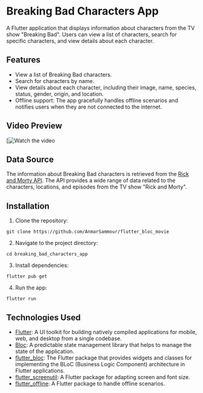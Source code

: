 # Breaking Bad Characters App

A Flutter application that displays information about characters from the TV show "Breaking Bad". Users can view a list of characters, search for specific characters, and view details about each character.

## Features

- View a list of Breaking Bad characters.
- Search for characters by name.
- View details about each character, including their image, name, species, status, gender, origin, and location.
- Offline support: The app gracefully handles offline scenarios and notifies users when they are not connected to the internet.

## Video Preview

[![Watch the video](https://github.com/AnmarSammour/flutter_bloc_movie/assets/112755848/87184b2d-62cc-4c5b-8f25-fcdf4422e5bd)

## Data Source

The information about Breaking Bad characters is retrieved from the [Rick and Morty API](https://rickandmortyapi.com). The API provides a wide range of data related to the characters, locations, and episodes from the TV show "Rick and Morty".

## Installation

1. Clone the repository:

```
git clone https://github.com/AnmarSammour/flutter_bloc_movie
```

2. Navigate to the project directory:

```
cd breaking_bad_characters_app
```

3. Install dependencies:

```
flutter pub get
```

4. Run the app:

```
flutter run
```

## Technologies Used

- [Flutter](https://flutter.dev/): A UI toolkit for building natively compiled applications for mobile, web, and desktop from a single codebase.
- [Bloc](https://bloclibrary.dev/): A predictable state management library that helps to manage the state of the application.
- [flutter_bloc](https://pub.dev/packages/flutter_bloc): The Flutter package that provides widgets and classes for implementing the BLoC (Business Logic Component) architecture in Flutter applications.
- [flutter_screenutil](https://pub.dev/packages/flutter_screenutil): A Flutter package for adapting screen and font size.
- [flutter_offline](https://pub.dev/packages/flutter_offline): A Flutter package to handle offline scenarios.

